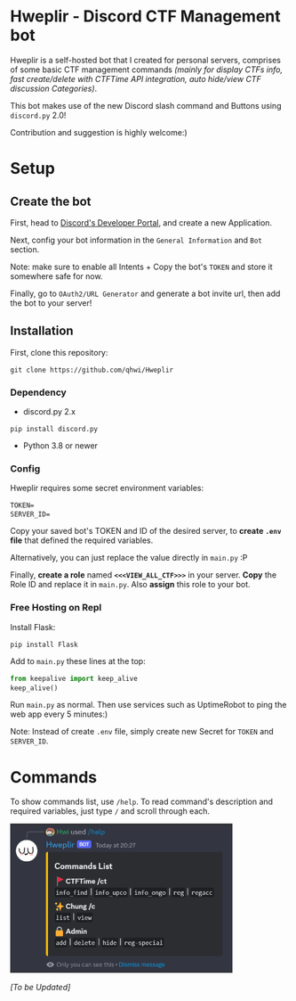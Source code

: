 # Hweplir - Discord CTF Management bot

Hweplir is a self-hosted bot that I created for personal servers, comprises of some basic CTF management commands *(mainly for display CTFs info, fast create/delete with CTFTime API integration, auto hide/view CTF discussion Categories)*. 

This bot makes use of the new Discord slash command and Buttons using `discord.py` 2.0!

Contribution and suggestion is highly welcome:)


# Setup


## Create the bot

First, head to <a href="https://discord.com/developers/applications">Discord's Developer Portal</a>, and create a new Application.

Next, config your bot information in the `General Information` and `Bot` section.

Note: make sure to enable all Intents + Copy the bot's `TOKEN` and store it somewhere safe for now.

Finally, go to `OAuth2/URL Generator` and generate a bot invite url, then add the bot to your server!


## Installation

First, clone this repository:

```
git clone https://github.com/qhwi/Hweplir
```
### Dependency

- discord.py 2.x
```
pip install discord.py
```
- Python 3.8 or newer

### Config
Hweplir requires some secret environment variables:
```
TOKEN=
SERVER_ID=
```
Copy your saved bot's TOKEN and ID of the desired server, to **create `.env` file** that defined the required variables. 

Alternatively, you can just replace the value directly in `main.py` :P

Finally, **create a role** named **`<<<VIEW_ALL_CTF>>>`** in your server. **Copy** the Role ID and replace it in `main.py`. Also **assign** this role to your bot.

### Free Hosting on Repl

Install Flask:
```
pip install Flask
```

Add to `main.py` these lines at the top:
```python
from keepalive import keep_alive
keep_alive()
```

Run `main.py` as normal. Then use services such as UptimeRobot to ping the web app every 5 minutes:)

Note: Instead of create `.env` file, simply create new Secret for `TOKEN` and `SERVER_ID`.


# Commands

To show commands list, use `/help`. To read command's description and required variables, just type `/` and scroll through each.

<img src="https://github.com/qhwi/Hweplir/blob/main/image/help.png" width="400">

*[To be Updated]*
 
